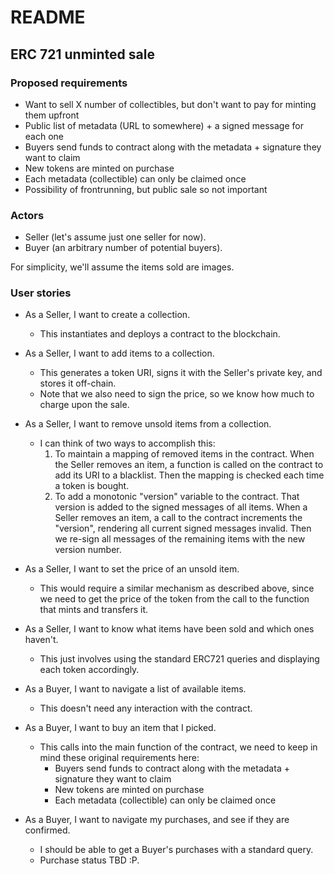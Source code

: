 # README

## ERC 721 unminted sale

### Proposed requirements

- Want to sell X number of collectibles, but don't want to pay for minting them upfront
- Public list of metadata (URL to somewhere) + a signed message for each one
- Buyers send funds to contract along with the metadata + signature they want to claim
- New tokens are minted on purchase
- Each metadata (collectible) can only be claimed once
- Possibility of frontrunning, but public sale so not important

### Actors

- Seller (let's assume just one seller for now).
- Buyer (an arbitrary number of potential buyers).

For simplicity, we'll assume the items sold are images.

### User stories

- As a Seller, I want to create a collection.
  - This instantiates and deploys a contract to the blockchain.
- As a Seller, I want to add items to a collection.
  - This generates a token URI, signs it with the Seller's private key, and stores it off-chain.
  - Note that we also need to sign the price, so we know how much to charge upon the sale.
- As a Seller, I want to remove unsold items from a collection.
  - I can think of two ways to accomplish this:
    1. To maintain a mapping of removed items in the contract. When the Seller removes an item, a function is called on the contract to add its URI to a blacklist. Then the mapping is checked each time a token is bought.
    2. To add a monotonic "version" variable to the contract. That version is added to the signed messages of all items. When a Seller removes an item, a call to the contract increments the "version", rendering all current signed messages invalid. Then we re-sign all messages of the remaining items with the new version number.
- As a Seller, I want to set the price of an unsold item.
  - This would require a similar mechanism as described above, since we need to get the price of the token from the call to the function that mints and transfers it.
- As a Seller, I want to know what items have been sold and which ones haven't.
  - This just involves using the standard ERC721 queries and displaying each token accordingly.

- As a Buyer, I want to navigate a list of available items.
  - This doesn't need any interaction with the contract.
- As a Buyer, I want to buy an item that I picked.
  - This calls into the main function of the contract, we need to keep in mind these original requirements here:
    - Buyers send funds to contract along with the metadata + signature they want to claim
    - New tokens are minted on purchase
    - Each metadata (collectible) can only be claimed once
- As a Buyer, I want to navigate my purchases, and see if they are confirmed.
  - I should be able to get a Buyer's purchases with a standard query.
  - Purchase status TBD :P.
